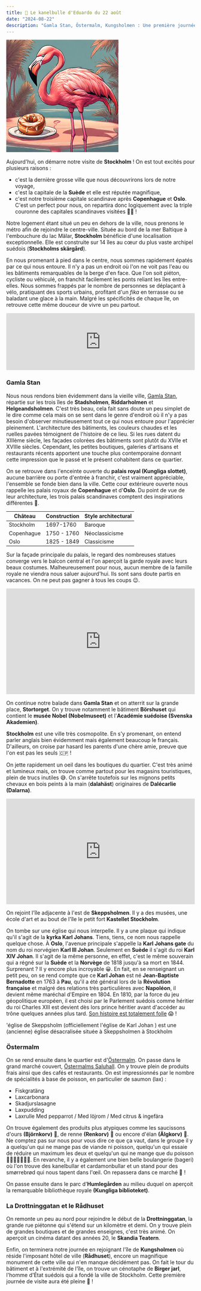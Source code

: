 ```yaml
---
title: 🥮 Le kanelbulle d'Eduardo du 22 août
date: "2024-08-22"
description: "Gamla Stan, Östermalm, Kungsholmen : Une première journée de visite à Stockholm bien remplie !"
---
```


![Kanelbullar d'Eduardo](../kanelbullar_eduardo.png)

Aujourd'hui, on démarre notre visite de **Stockholm** ! On est tout excités pour plusieurs raisons :
- c'est la dernière grosse ville que nous découvrirons lors de notre voyage,
- c'est la capitale de la **Suède** et elle est réputée magnifique,
- c'est notre troisième capitale scandinave après **Copenhague** et **Oslo**. C'est un perfect pour nous, on repartira donc logiquement avec la triple couronne des capitales scandinaves visitées 👑😆 !

Notre logement étant situé un peu en dehors de la ville, nous prenons le métro afin de rejoindre le centre-ville. Située au bord de la mer Baltique à l'embouchure du lac Mälar, **Stockholm** bénéficie d'une localisation exceptionnelle. Elle est construite sur 14 îles au cœur du plus vaste archipel suédois (**Stockholms skärgård**). 

En nous promenant à pied dans le centre, nous sommes rapidement épatés par ce qui nous entoure. Il n'y a pas un endroit où l'on ne voit pas l'eau ou les bâtiments remarquables de la berge d'en face. Que l'on soit piéton, cycliste ou véhiculé, on franchit facilement les ponts reliant les îles entre-elles. Nous sommes frappés par le nombre de personnes se déplaçant à vélo, pratiquant des sports urbains, profitant d'un *fika* en terrasse ou se baladant une glace à la main. Malgré les spécificités de chaque île, on retrouve cette même douceur de vivre un peu partout. 

<div style="left: 0; width: 100%; height: 152px; position: relative;"><iframe src="https://open.spotify.com/embed/track/2eQomd6Smp8EGRjvvkIs56?utm_source=oembed" style="top: 0; left: 0; width: 100%; height: 100%; position: absolute; border: 0;" allowfullscreen allow="clipboard-write; encrypted-media; fullscreen; picture-in-picture;"></iframe></div>

### Gamla Stan
Nous nous rendons bien évidemment dans la vieille ville, [Gamla Stan](https://www.visitstockholm.com/stockholms-districts/gamla-stan/), répartie sur les trois îles de **Stadsholmen**, **Riddarholmen** et **Helgeandsholmen**. C'est très beau, cela fait sans doute un peu simplet de le dire comme cela mais on se sent dans le genre d'endroit où il n'y a pas besoin d'observer minutieusement tout ce qui nous entoure pour l'apprécier pleinement. L'architecture des bâtiments, les couleurs chaudes et les ruelles pavées témoignent de l'histoire de ce lieu. Si les rues datent du XIIIème siècle, les façades colorées des bâtiments sont plutôt du XVIIe et XVIIIe siècles. Cependant, les petites boutiques, galeries d'artisans et restaurants récents apportent une touche plus contemporaine donnant cette impression que le passé et le présent cohabitent dans ce quartier. 

On se retrouve dans l'enceinte ouverte du **palais royal (Kungliga slottet)**, aucune barrière ou porte d'entrée à franchir, c'est vraiment appréciable, l'ensemble se fonde bien dans la ville. Cette cour extérieure ouverte nous rappelle les palais royaux de **Copenhague** et d'**Oslo**. Du point de vue de leur architecture, les trois palais scandinaves comptent des inspirations différentes 🏰.

| Château | Construction  | Style architectural  |
|----|----|----|
| Stockholm |  1697-1760  | Baroque   |
| Copenhague  | 1750 - 1760  | Néoclassicisme    |
| Oslo   | 1825 - 1849  | Classicisme  |

Sur la façade principale du palais, le regard des nombreuses statues converge vers le balcon central et l'on aperçoit la garde royale avec leurs beaux costumes. Malheureusement pour nous, aucun membre de la famille royale ne viendra nous saluer aujourd'hui. Ils sont sans doute partis en vacances. On ne peut pas gagner à tous les coups 😉.

<div style="width: 100%; height: 0; position: relative; padding-bottom: 56%;"><iframe src="https://giphy.com/embed/l1BTt8fGSc207loYhY" style="top: 0; left: 0; width: 100%; height: 100%; position: absolute; border: 0;" allowfullscreen scrolling="no" allow="encrypted-media;" class="giphy-embed"></iframe></div>

On continue notre balade dans **Gamla Stan** et on atterrit sur la grande place, **Stortorget**. On y trouve notamment le bâtiment **Börshuset** qui contient le **musée Nobel (Nobelmuseet)** et l'**Académie suédoise (Svenska Akademien)**.

**Stockholm** est une ville très cosmopolite. En s'y promenant, on entend parler anglais bien évidemment mais également beaucoup le français. D'ailleurs, on croise par hasard les parents d'une chère amie, preuve que l'on est pas les seuls 🇨🇵 !
 
On jette rapidement un oeil dans les boutiques du quartier. C'est très animé et lumineux mais, on trouve comme partout pour les magasins touristiques, plein de trucs inutiles 😅. On s'arrête toutefois sur les mignons petits chevaux en bois peints à la main (**dalahäst**) originaires de **Dalécarlie (Dalarna)**. 

<div style="width: 100%; height: 0; position: relative; padding-bottom: 56%;"><iframe src="https://giphy.com/embed/uccPhKeIMfXTkI5Kel" style="top: 0; left: 0; width: 100%; height: 100%; position: absolute; border: 0;" allowfullscreen scrolling="no" allow="encrypted-media;" class="giphy-embed"></iframe></div>


On rejoint l'île adjacente à l'est de **Skeppsholmen**. Il y a des musées, une école d'art et au bout de l'île le petit fort **Kastellet Stockholm**.

On tombe sur une église qui nous interpelle. Il y a une plaque qui indique qu'il s'agit de la **kyrka Karl Johans**. Tiens, tiens, ce nom nous rappelle quelque chose. À **Oslo**, l'avenue principale s'appelle la **Karl Johans gate** du nom du roi norvégien **Karl III Johan**. Seulement en **Suède** il s'agit du roi **Karl XIV Johan**. Il s'agit de la même personne, en effet, c'est le même souverain qui a régné sur la **Suède** et la **Norvège** de 1818 jusqu'à sa mort en 1844. Surprenant ? Il y encore plus incroyable 😀. En fait, en se renseignant un petit peu, on se rend compte que ce **Karl Johan** est né **Jean-Baptiste Bernadotte** en 1763 à **Pau**, qu'il a été général lors de la **Révolution française** et malgré des relations très particulières avec **Napoléon**, il devient même maréchal d'Empire en 1804. En 1810, par la force du jeu géopolitique européen, il est choisi par le Parlement suédois comme héritier du roi Charles XIII est devient dès lors prince héritier avant d'accéder au trône quelques années plus tard. [Son histoire est totalement folle](https://fr.m.wikipedia.org/wiki/Charles_XIV_Jean) 😱 !


'église de Skeppsholm (officiellement l'église de Karl Johan ) est une (ancienne) église désacralisée située à Skeppsholmen à Stockholm

### Östermalm

On se rend ensuite dans le quartier est d'[Östermalm](https://www.visitstockholm.com/see-do/attractions/district-guide-ostermalm/). On passe dans le grand marché couvert, [Östermalms Saluhall](https://en.ostermalmshallen.se/). On y trouve plein de produits frais ainsi que des cafés et restaurants. On est impressionnés par le nombre de spécialités à base de poisson, en particulier de saumon (lax) :
- Fiskgratäng
- Laxcarbonara
- Skadjurslasagne
- Laxpudding
- Laxrulle Med pepparrot / Med löjrom / Med citrus & ingefära

On trouve également des produits plus atypiques comme les saucissons d'ours **(Björnkorv)** 🐻, de renne
**(Renkorv)** 🦌 ou encore d'élan **(Älgkorv)** 🫎. Ne comptez pas sur nous pour vous dire ce que ça vaut, dans le groupe il y a quelqu'un qui ne mange pas de viande ni poisson, quelqu'un qui essaie de réduire un maximum les deux et quelqu'un qui ne mange que du poisson 🙅🏼‍♀️🤷🏼‍♂️🦩.
En revanche, il y a également une bien belle boulangerie (bageri) où l'on trouve des kanelbullar et cardamonbullar et un stand pour des smørrebrød qui nous tapent dans l'œil. On repassera dans ce marché 🍴 !

On passe ensuite dans le parc d'**Humlegården** au milieu duquel on aperçoit la remarquable bibliothèque royale **(Kungliga biblioteket)**. 

### La Drottninggatan et le Rådhuset
On remonte un peu au nord pour rejoindre le début de la **Drottninggatan**, la grande rue piétonne qui s'étend sur un kilomètre et demi. On y trouve plein de grandes boutiques et de grandes enseignes, c'est très animé. On aperçoit un cinéma datant des années 20, le **Skandia Teatern**.

Enfin, on terminera notre journée en rejoignant l'île de **Kungsholmen** où réside l'imposant hôtel de ville (**Rådhuset**), encore un magnifique monument de cette ville qui n'en manque décidément pas. On fait le tour du bâtiment et à l'extrémité de l'île, on trouve un cénotaphe de **Birger jarl**, l'homme d'État suédois qui a fondé la ville de Stockholm. Cette première journée de visite aura été pleine 🤩 !